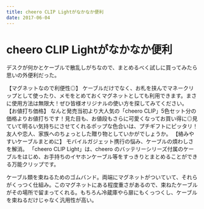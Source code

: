 ```yaml
---
title: cheero CLIP Lightがなかなか便利
date: 2017-06-04
---
```


# cheero CLIP Lightがなかなか便利

デスクが何かとケーブルで散乱しがちなので、まとめるべく試しに買ってみたら思いの外便利だった。

<affiliate-link
  src="https://images-na.ssl-images-amazon.com/images/I/61X%2BIvbpYfL._SX425_.jpg"
  href="https://www.amazon.co.jp/dp/B01NAMUCAF/"
  tag="1000ch-22"
  title="cheero CLIP Light (5色セット) 万能 クリップ CHE-318-SET">
  【マグネットなので利便性◎】 ケーブルだけでなく、お札を挟んでマネークリップとして使ったり、メモをとめておくマグネットとしても利用できます。まさに使用方法は無限大！ぜひ皆様オリジナルの使い方を探してみてください。
  【お値打ち価格】 なんと発売当初より大人気の「cheero CLIP」5色セット分の価格よりお値打ちです！見た目も、お値段もさらに可愛くなってお買い得に◎見ていて明るい気持ちにさせてくれるポップな色合いは、プチギフトにピッタリ！友人や恋人、家族へのちょっとした贈り物としていかがでしょうか。
  【絡みやすいケーブルまとめに】 モバイルガジェット携行の悩み、ケーブルの煩わしさを解消。 「cheero CLIP Light」は、cheero のバッテリーシリーズ付属のケーブルをはじめ、お手持ちのイヤホンケーブル等をすっきりとまとめることができる万能クリップです。
</affiliate-link>

ケーブル類を束ねるためのゴムバンド。両端にマグネットがついていて、それらがくっつく仕組み。このマグネットにある程度重さがあるので、束ねたケーブルがその場所で留まってくれる。もちろん冷蔵庫やら扉にもくっつくし、ケーブルを束ねるだけじゃなく汎用性が高い。
